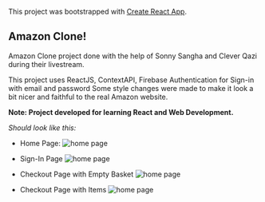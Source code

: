 This project was bootstrapped with [Create React App](https://github.com/facebook/create-react-app).

## Amazon Clone!

Amazon Clone project done with the help of Sonny Sangha and Clever Qazi during their livestream.

This project uses ReactJS, ContextAPI, Firebase Authentication for Sign-in with email and password
Some style changes were made to make it look a bit nicer and faithful to the real Amazon website.

**Note: Project developed for learning React and Web Development.**

_Should look like this:_

- Home Page:
  ![home page](https://i.imgur.com/Y1hzToB.png)

- Sign-In Page
  ![home page](https://i.imgur.com/45QuIqc.png)

- Checkout Page with Empty Basket
  ![home page](https://i.imgur.com/wOUlAof.png)

- Checkout Page with Items
  ![home page](https://i.imgur.com/sB0X2gG.png)
